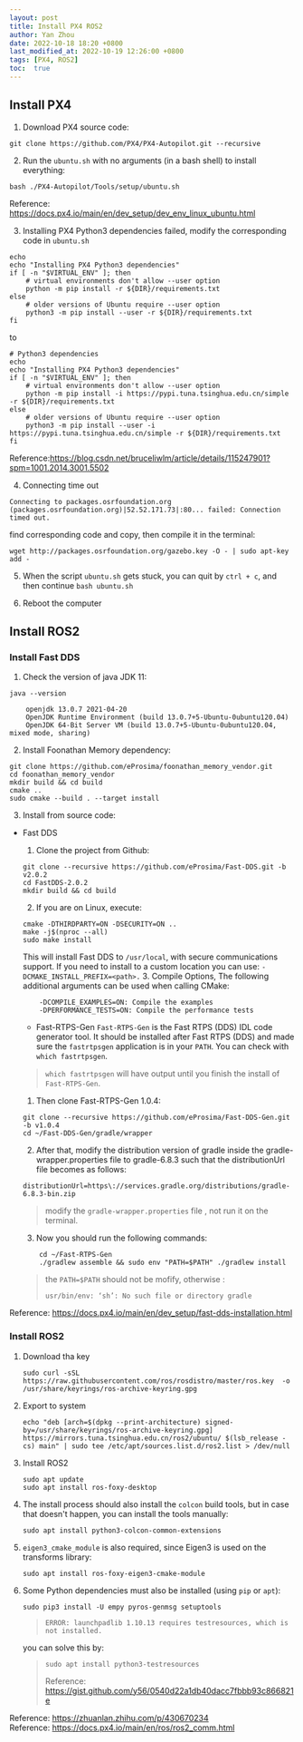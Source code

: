 ```yaml
---
layout: post
title: Install PX4 ROS2
author: Yan Zhou
date: 2022-10-18 18:20 +0800
last_modified_at: 2022-10-19 12:26:00 +0800
tags: [PX4, ROS2]
toc:  true
---
```


## Install PX4

1. Download PX4 source code:
```
git clone https://github.com/PX4/PX4-Autopilot.git --recursive
```

2. Run the `ubuntu.sh` with no arguments (in a bash shell) to install everything:
```
bash ./PX4-Autopilot/Tools/setup/ubuntu.sh
```
Reference: <https://docs.px4.io/main/en/dev_setup/dev_env_linux_ubuntu.html>

3. Installing PX4 Python3 dependencies failed, modify the corresponding code in `ubuntu.sh`
```
echo
echo "Installing PX4 Python3 dependencies"
if [ -n "$VIRTUAL_ENV" ]; then
	# virtual environments don't allow --user option
	python -m pip install -r ${DIR}/requirements.txt
else
	# older versions of Ubuntu require --user option
	python3 -m pip install --user -r ${DIR}/requirements.txt
fi
```
to
```
# Python3 dependencies
echo
echo "Installing PX4 Python3 dependencies"
if [ -n "$VIRTUAL_ENV" ]; then
	# virtual environments don't allow --user option
	python -m pip install -i https://pypi.tuna.tsinghua.edu.cn/simple -r ${DIR}/requirements.txt
else
	# older versions of Ubuntu require --user option
	python3 -m pip install --user -i https://pypi.tuna.tsinghua.edu.cn/simple -r ${DIR}/requirements.txt
fi
```
Reference:<https://blog.csdn.net/bruceliwlm/article/details/115247901?spm=1001.2014.3001.5502>

4. Connecting time out
```
Connecting to packages.osrfoundation.org (packages.osrfoundation.org)|52.52.171.73|:80... failed: Connection timed out.
```
find corresponding code and copy, then compile it in the terminal:
```
wget http://packages.osrfoundation.org/gazebo.key -O - | sudo apt-key add -
```

5. When the script `ubuntu.sh` gets stuck, you can quit by `ctrl + c`, and then continue `bash ubuntu.sh`

6. Reboot the computer

## Install ROS2

### Install Fast DDS

1. Check the version of java JDK 11:
```
java --version

	openjdk 13.0.7 2021-04-20
	OpenJDK Runtime Environment (build 13.0.7+5-Ubuntu-0ubuntu120.04)
	OpenJDK 64-Bit Server VM (build 13.0.7+5-Ubuntu-0ubuntu120.04, mixed mode, sharing)
```

2. Install Foonathan Memory dependency:
```
git clone https://github.com/eProsima/foonathan_memory_vendor.git
cd foonathan_memory_vendor
mkdir build && cd build
cmake ..
sudo cmake --build . --target install
```

3. Install from source code:
* Fast DDS
	1. Clone the project from Github:
	```
	git clone --recursive https://github.com/eProsima/Fast-DDS.git -b v2.0.2 
	cd FastDDS-2.0.2
	mkdir build && cd build
	```
	2. If you are on Linux, execute:
	```
	cmake -DTHIRDPARTY=ON -DSECURITY=ON ..
	make -j$(nproc --all)
	sudo make install
	```
	This will install Fast DDS to `/usr/local`, with secure communications support. If you need to install to a custom location you can use: `-DCMAKE_INSTALL_PREFIX=<path>.`
	3. Compile Options, The following additional arguments can be used when calling CMake:
	```
    	-DCOMPILE_EXAMPLES=ON: Compile the examples
    	-DPERFORMANCE_TESTS=ON: Compile the performance tests
	```

	* Fast-RTPS-Gen
	`Fast-RTPS-Gen` is the Fast RTPS (DDS) IDL code generator tool. It should be installed after Fast RTPS (DDS) and made sure the `fastrtpsgen` application is in your `PATH`. You can check with `which fastrtpsgen`.
	> `which fastrtpsgen` will have output until you finish the install of `Fast-RTPS-Gen`.

	1. Then clone Fast-RTPS-Gen 1\.0\.4:
	```
	git clone --recursive https://github.com/eProsima/Fast-DDS-Gen.git -b v1.0.4
	cd ~/Fast-DDS-Gen/gradle/wrapper
	```

	2. After that, modify the distribution version of gradle inside the gradle-wrapper.properties file to gradle-6.8.3 such that the distributionUrl file becomes as follows:
	```
	distributionUrl=https\://services.gradle.org/distributions/gradle-6.8.3-bin.zip
	```
	> modify the `gradle-wrapper.properties` file , not run it on the terminal.

	3. Now you should run the following commands:
	```
    	cd ~/Fast-RTPS-Gen 
    	./gradlew assemble && sudo env "PATH=$PATH" ./gradlew install
	```
	> the `PATH=$PATH` should not be mofify, otherwise :
	> ```
	> usr/bin/env: ‘sh’: No such file or directory gradle
	> ```

Reference: <https://docs.px4.io/main/en/dev_setup/fast-dds-installation.html>

### Install ROS2

1. Download tha key
	```
	sudo curl -sSL https://raw.githubusercontent.com/ros/rosdistro/master/ros.key  -o /usr/share/keyrings/ros-archive-keyring.gpg
	```

2. Export to system
	```
	echo "deb [arch=$(dpkg --print-architecture) signed-by=/usr/share/keyrings/ros-archive-keyring.gpg] https://mirrors.tuna.tsinghua.edu.cn/ros2/ubuntu/ $(lsb_release -cs) main" | sudo tee /etc/apt/sources.list.d/ros2.list > /dev/null
	```

3. Install ROS2
	```
	sudo apt update
	sudo apt install ros-foxy-desktop
	```

4. The install process should also install the `colcon` build tools, but in case that doesn't happen, you can install the tools manually:
	```
	sudo apt install python3-colcon-common-extensions
	```

5. `eigen3_cmake_module` is also required, since Eigen3 is used on the transforms library:
	```
	sudo apt install ros-foxy-eigen3-cmake-module
	```

6. Some Python dependencies must also be installed (using `pip` or `apt`):
	```
	sudo pip3 install -U empy pyros-genmsg setuptools
	```
	> ```
	> ERROR: launchpadlib 1.10.13 requires testresources, which is not installed.
	> ```
	you can solve this by:
	> ```
	> sudo apt install python3-testresources
	> ```
	> Reference: <https://gist.github.com/y56/0540d22a1db40dacc7fbbb93c866821e>

Reference: <https://zhuanlan.zhihu.com/p/430670234>  
Reference: <https://docs.px4.io/main/en/ros/ros2_comm.html>

